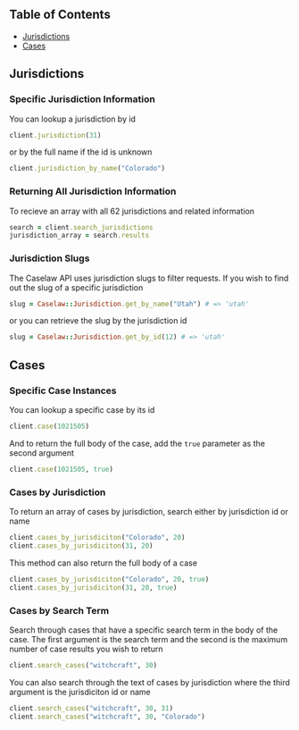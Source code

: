## Table of Contents

- [Jurisdictions](#jurisdictions)
- [Cases](#cases)

## Jurisdictions

### Specific Jurisdiction Information

You can lookup a jurisdiction by id

```ruby
client.jurisdiction(31)
```

or by the full name if the id is unknown

```ruby
client.jurisdiction_by_name("Colorado")
```

### Returning All Jurisdiction Information

To recieve an array with all 62 jurisdictions and related information

```ruby
search = client.search_jurisdictions
jurisdiction_array = search.results
```

### Jurisdiction Slugs

The Caselaw API uses jurisdiction slugs to filter requests. If you wish to find out the slug of a specific jurisdiction

```ruby
slug = Caselaw::Jurisdiction.get_by_name("Utah") # => 'utah'
```

or you can retrieve the slug by the jurisdiction id

```ruby
slug = Caselaw::Jurisdiction.get_by_id(12) # => 'utah'
```

## Cases

### Specific Case Instances

You can lookup a specific case by its id

```ruby
client.case(1021505)
```

And to return the full body of the case, add the `true` parameter as the second argument

```ruby
client.case(1021505, true)
```

### Cases by Jurisdiction

To return an array of cases by jurisdiction, search either by jurisdiction id or name

```ruby
client.cases_by_jurisdiciton("Colorado", 20)
client.cases_by_jurisdiciton(31, 20)
```

This method can also return the full body of a case

```ruby
client.cases_by_jurisdiciton("Colorado", 20, true)
client.cases_by_jurisdiciton(31, 20, true)
```

### Cases by Search Term

Search through cases that have a specific search term in the body of the case. The first argument is the search term and the second is the maximum number of case results you wish to return

```ruby
client.search_cases("witchcraft", 30)
```

You can also search through the text of cases by jurisdiction where the third argument is the jurisdiciton id or name

```ruby
client.search_cases("witchcraft", 30, 31)
client.search_cases("witchcraft", 30, "Colorado")
```


